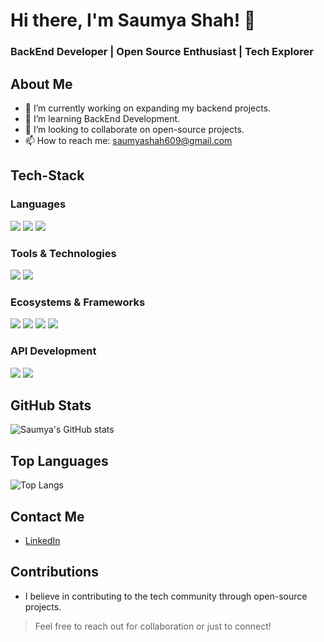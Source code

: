 # Hi there, I'm Saumya Shah! 👋

### BackEnd Developer | Open Source Enthusiast | Tech Explorer

## About Me

- 🔭 I’m currently working on expanding my backend projects.
- 🌱 I’m learning BackEnd Development.
- 👯 I’m looking to collaborate on open-source projects.
- 📫 How to reach me: [saumyashah609@gmail.com](mailto:saumyashah609@gmail.com)


## Tech-Stack

### Languages
<img src="https://img.shields.io/badge/TypeScript-007ACC?style=for-the-badge&logo=typescript&logoColor=white" /> <img src="https://img.shields.io/badge/JavaScript-323330?style=for-the-badge&logo=javascript&logoColor=F7DF1E" /> <img src="https://img.shields.io/badge/Rust-000000?style=for-the-badge&logo=rust&logoColor=white" />

### Tools & Technologies
<img src="https://img.shields.io/badge/github%20copilot-000000?style=for-the-badge&logo=githubcopilot&logoColor=white" /> <img src="https://img.shields.io/badge/Deno-70FFAF.svg?style=for-the-badge&logo=Deno&logoColor=black" />
<!-- - OpenFeature -->

### Ecosystems & Frameworks
<img src="https://img.shields.io/badge/deno%20js-000000?style=for-the-badge&logo=deno&logoColor=white" /> <img src="https://img.shields.io/badge/Fresh-FFDB1E.svg?style=for-the-badge&logo=Fresh&logoColor=black" /> <img src="https://img.shields.io/badge/LangChain-1C3C3C.svg?style=for-the-badge&logo=LangChain&logoColor=white" /> <img src="https://camo.githubusercontent.com/96134719dd8e09c353e79533427db1e74e78b2514a2919ac9543e78ce38de900/68747470733a2f2f696d672e736869656c64732e696f2f62616467652f4c616e6747726170682d3143334234453f7374796c653d666f722d7468652d6261646765266c6f676f3d6a617661736372697074266c6f676f436f6c6f723d7768697465" />

### API Development

<img src="https://img.shields.io/badge/GraphQL-E10098.svg?style=for-the-badge&logo=GraphQL&logoColor=white" /> <img src="https://camo.githubusercontent.com/85d5b351384322932a1c3262bac1826eb2d315c13c82ea1b583935b7f47bff74/68747470733a2f2f696d672e736869656c64732e696f2f62616467652f524553545f4150492d3030393638383f7374796c653d666f722d7468652d6261646765266c6f676f3d72657374266c6f676f436f6c6f723d7768697465" />

## GitHub Stats

![Saumya's GitHub stats](https://github-readme-stats.vercel.app/api?username=Shah-Saumya&hide=prs&show=&show_icons=true&theme=onedark)

## Top Languages

![Top Langs](https://github-readme-stats.vercel.app/api/top-langs/?username=Shah-Saumya&layout=donut&theme=onedark)

## Contact Me

- [LinkedIn](https://www.linkedin.com/in/saumyashah1729)

## Contributions
- I believe in contributing to the tech community through open-source projects.

> Feel free to reach out for collaboration or just to connect!
